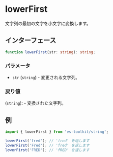 # lowerFirst

文字列の最初の文字を小文字に変換します。

## インターフェース

```typescript
function lowerFirst(str: string): string;
```

### パラメータ

- `str` (`string`) - 変更される文字列。

### 戻り値

(`string`): - 変換された文字列。

## 例

```typescript
import { lowerFirst } from 'es-toolkit/string';

lowerFirst('fred'); // 'fred' を返します
lowerFirst('Fred'); // 'fred' を返します
lowerFirst('FRED'); // 'fRED' を返します
```
